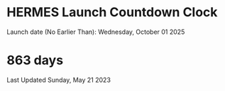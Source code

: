 # HERMES Launch Countdown Clock

Launch date (No Earlier Than): Wednesday, October 01 2025
# 863 days

Last Updated Sunday, May 21 2023